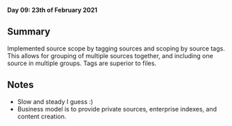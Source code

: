**Day 09: 23th of February 2021**

## Summary

Implemented source scope by tagging sources and scoping by source tags. This allows for grouping of multiple
sources together, and including one source in multiple groups. Tags are superior to files.

## Notes

- Slow and steady I guess :)
- Business model is to provide private sources, enterprise indexes, and content creation.